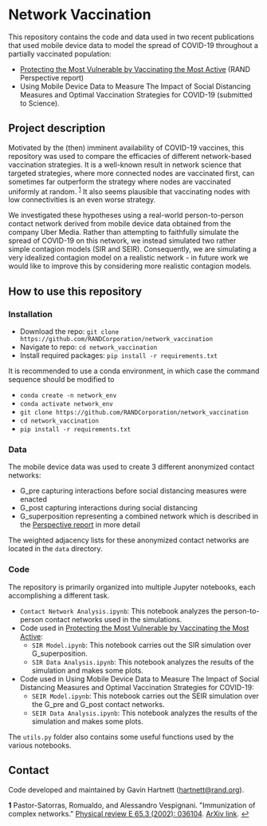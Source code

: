 # Network Vaccination

This repository contains the code and data used in two recent publications that used mobile device data to model the spread of COVID-19 throughout a partially vaccinated population:
- [Protecting the Most Vulnerable by Vaccinating the Most Active](https://www.rand.org/pubs/perspectives/PEA1068-1.html) (RAND Perspective report)
- Using Mobile Device Data to Measure The Impact of Social Distancing Measures and Optimal Vaccination Strategies for COVID-19 (submitted to Science).

## Project description
Motivated by the (then) imminent availability of COVID-19 vaccines, this repository was used to compare the efficacies of different network-based vaccination strategies. It is a well-known result in network science that targeted strategies, where more connected nodes are vaccinated first, can sometimes far outperform the strategy where nodes are vaccinated uniformly at random. <sup id="pastor-satorras">[1](#f1)</sup> It also seems plausible that vaccinating nodes with low connectivities is an even worse strategy.

We investigated these hypotheses using a real-world person-to-person contact network derived from mobile device data obtained from the company Uber Media. Rather than attempting to faithfully simulate the spread of COVID-19 on this network, we instead simulated two rather simple contagion models (SIR and SEIR). Consequently, we are simulating a very idealized contagion model on a realistic network - in future work we would like to improve this by considering more realistic contagion models.

## How to use this repository

### Installation
- Download the repo: `git clone https://github.com/RANDCorporation/network_vaccination`
- Navigate to repo: `cd network_vaccination`
- Install required packages: `pip install -r requirements.txt`

It is recommended to use a conda environment, in which case the command sequence should be modified to
- `conda create -n network_env`
- `conda activate network_env`
- `git clone https://github.com/RANDCorporation/network_vaccination`
- `cd network_vaccination`
- `pip install -r requirements.txt`

### Data
The mobile device data was used to create 3 different anonymized contact networks:
- G_pre capturing interactions before social distancing measures were enacted
- G_post capturing interactions during social distancing
- G_superposition representing a combined network which is described in the [Perspective report](https://www.rand.org/pubs/perspectives/PEA1068-1.html) in more detail

The weighted adjacency lists for these anonymized contact networks are located in the `data` directory.

### Code
The repository is primarily organized into multiple Jupyter notebooks, each accomplishing a different task.
  - `Contact Network Analysis.ipynb`: This notebook analyzes the person-to-person contact networks used in the simulations.
  - Code used in [Protecting the Most Vulnerable by Vaccinating the Most Active](https://www.rand.org/pubs/perspectives/PEA1068-1.html):
    - `SIR Model.ipynb`: This notebook carries out the SIR simulation over G_superposition.
    - `SIR Data Analysis.ipynb`: This notebook analyzes the results of the simulation and makes some plots.
  - Code used in Using Mobile Device Data to Measure The Impact of Social Distancing Measures and Optimal Vaccination Strategies for COVID-19:
    - `SEIR Model.ipynb`: This notebook carries out the SEIR simulation over the G_pre and G_post contact networks.
    - `SEIR Data Analysis.ipynb`: This notebook analyzes the results of the simulation and makes some plots.

The `utils.py` folder also contains some useful functions used by the various notebooks.

## Contact
Code developed and maintained by Gavin Hartnett (hartnett@rand.org).

<b id="f1">1</b> Pastor-Satorras, Romualdo, and Alessandro Vespignani. "Immunization of complex networks."  [Physical review E 65.3 (2002): 036104](https://journals.aps.org/pre/abstract/10.1103/PhysRevE.65.036104). [ArXiv link](https://arxiv.org/abs/cond-mat/0107066). [↩](#a1)
